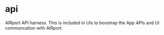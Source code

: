# api

AIRport API harness.  This is included in UIs to boostrap the App APIs and UI
communcation with AIRport.
